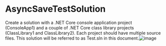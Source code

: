 # AsyncSaveTestSolution
Create a solution with a .NET Core console application project (ConsoleApp1) and a couple of .NET Core class library projects (ClassLibrary1 and ClassLibrary2).
Each project should have multiple source files. This solution will be referred to as Test.sln in this document.![image](https://user-images.githubusercontent.com/90816462/168226206-07efde2b-855f-4577-ba2d-a17fffade275.png)
